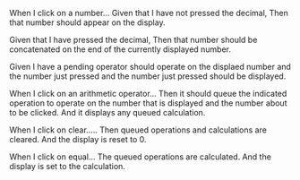 When I click on a number...
Given that I have not pressed the decimal,
Then that number should appear on the display.

Given that I have pressed the decimal,
Then that number should be concatenated on the
end of the currently displayed number.

Given I have a pending operator should operate on the
displaed number and the number just pressed
and the number just pressed should be displayed.


When I click on an arithmetic operator...
Then it should queue the indicated operation
to operate on the number that is displayed and the
number about to be clicked.
And it displays any queued calculation.




When I click on clear.....
Then queued operations and calculations are cleared.
And the display is reset to 0.





When I click on equal...
The queued operations are calculated.
And the display is set to the calculation.
